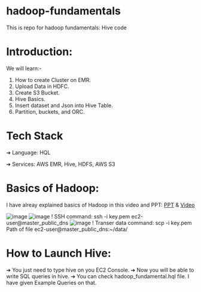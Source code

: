 # hadoop-fundamentals
This is repo for hadoop fundamentals: Hive code

# Introduction:
We will learn:-
1. How to create Cluster on EMR.
2. Upload Data in HDFC.
3. Create S3 Bucket.
4. Hive Basics.
5. Insert dataset and Json into Hive Table.
6. Partition, buckets, and ORC.

# Tech Stack
➔ Language: HQL

➔ Services: AWS EMR, Hive, HDFS, AWS S3

# Basics of Hadoop:
I have alreay explained basics of Hadoop in this video and PPT: [PPT](https://shorthillstech-my.sharepoint.com/:p:/p/kapil_jain/EYnMSDFv3URAkOqftIvC2pABE668Ws1nCf7NWain1Tx5SQ?e=NHcSqn) & [Video](https://shorthillstech-my.sharepoint.com/:v:/p/kapil_jain/ET_9mNvLkOVCmLyzn82WxmwBKZkcI-hRfvuj2WSEejWrSg?e=xwgAB8)


![image](https://user-images.githubusercontent.com/72372922/205267941-3e9bbbc2-6288-4949-bc64-6bc246661c1d.png)
![image](https://user-images.githubusercontent.com/72372922/205268022-5011262e-64b6-4467-a17b-44a3830eb22b.png)
! SSH command: ssh -i key.pem ec2-user@master_public_dns
![image](https://user-images.githubusercontent.com/72372922/205268092-f109a1bc-83a1-4777-bc3b-bd1e5045e329.png)
! Transer data command: scp -i key.pem Path of file ec2-user@master_public_dns:~/data/

# How to Launch Hive:
➔ You just need to type hive on you EC2 Console.
➔ Now you will be able to write SQL queries in hive.
➔ You can check hadoop_fundamental.hql file. I have given Example Queries on that.


